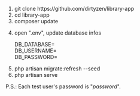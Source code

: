 <ol>
<li>git clone https://github.com/dirtyzen/library-app</li>
<li>cd library-app</li>
<li>composer update</li>
<li>
<p>open ".env", update database infos</p>
<p>
DB_DATABASE=<br />
DB_USERNAME=<br />
DB_PASSWORD=
</p>
</li>
<li>php artisan migrate:refresh --seed</li>
<li>php artisan serve</li>
</ol>

<p>P.S.: Each test user's password is "<i>password</i>".</p>
